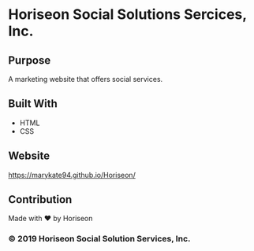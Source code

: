# Horiseon Social Solutions Sercices, Inc.

## Purpose
A marketing website that offers social services. 

## Built With 
* HTML
* CSS

## Website
https://marykate94.github.io/Horiseon/

## Contribution
Made with ❤️️ by Horiseon

### © 2019 Horiseon Social Solution Services, Inc.
